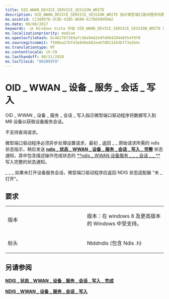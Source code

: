 ```yaml
---
title: OID_WWAN_DEVICE_SERVICE_SESSION_WRITE
description: OID_WWAN_DEVICE_SERVICE_SESSION_WRITE 指示微型端口驱动程序将数据写入到 MB 设备，以获取设备服务会话。NDIS_STATUS_WWAN_DEVICE_SERVICE_SESSION_WRITE_COMPLETE 状态通知，其中包含描述操作完成状态的 NDIS_WWAN_DEVICE_SERVICE_SESSION_WRITE_COMPLETE 结构。
ms.assetid: C1389D7D-3C8E-41B5-8E00-617D699699A2
ms.date: 08/08/2017
keywords: -从 Windows Vista 开始 OID_WWAN_DEVICE_SERVICE_SESSION_WRITE 的网络驱动程序
ms.localizationpriority: medium
ms.openlocfilehash: 8c4b2767269afc56e9442e9fd69429440554f9f0
ms.sourcegitcommit: f500ea2fbfd3e849eb82ee67d011443bff3e2b4c
ms.translationtype: MT
ms.contentlocale: zh-CN
ms.lasthandoff: 08/31/2020
ms.locfileid: "89205979"
---
```

# <a name="oid_wwan_device_service_session_write"></a>OID \_ WWAN \_ 设备 \_ 服务 \_ 会话 \_ 写入


OID \_ WWAN \_ 设备 \_ 服务 \_ 会话 \_ 写入指示微型端口驱动程序将数据写入到 MB 设备以获取设备服务会话。

不支持查询请求。

微型端口驱动程序必须异步处理设置请求，最初 \_ 返回 \_ \_ 原始请求所需的 ndis 状态指示，稍后发送 [**ndis \_ 状态 \_ WWAN \_ 设备 \_ 服务 \_ 会话 \_ 写入 \_ 完整**](./ndis-status-wwan-device-service-session-write-complete.md) 状态通知，其中包含描述操作完成状态的 [**ndis \_ WWAN 设备服务 \_ \_ \_ 会话 \_ \_ **](/windows-hardware/drivers/ddi/ndiswwan/ns-ndiswwan-_ndis_wwan_device_service_session_write_complete) 写入完整的状态通知。

\_ \_ \_ 如果未打开设备服务会话，微型端口驱动程序应返回 NDIS 状态适配器 "未 \_ 打开"。

<a name="requirements"></a>要求
------------

<table>
<colgroup>
<col width="50%" />
<col width="50%" />
</colgroup>
<tbody>
<tr class="odd">
<td><p>版本</p></td>
<td><p>版本：在 windows 8 及更高版本的 Windows 中受支持。</p></td>
</tr>
<tr class="even">
<td><p>标头</p></td>
<td>Ntddndis (包含 Ndis .h) </td>
</tr>
</tbody>
</table>

## <a name="see-also"></a>另请参阅


[**NDIS \_ 状态 \_ WWAN \_ 设备 \_ 服务 \_ 会话 \_ 写入 \_ 完成**](./ndis-status-wwan-device-service-session-write-complete.md)

[**NDIS \_ WWAN \_ 设备 \_ 服务 \_ 会话 \_ 写入**](/windows-hardware/drivers/ddi/ndiswwan/ns-ndiswwan-_ndis_wwan_device_service_session_write)

 


